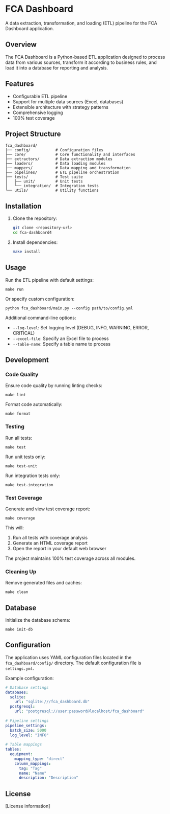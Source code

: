 # FCA Dashboard

A data extraction, transformation, and loading (ETL) pipeline for the FCA Dashboard application.

## Overview

The FCA Dashboard is a Python-based ETL application designed to process data from various sources, transform it according to business rules, and load it into a database for reporting and analysis.

## Features

- Configurable ETL pipeline
- Support for multiple data sources (Excel, databases)
- Extensible architecture with strategy patterns
- Comprehensive logging
- 100% test coverage

## Project Structure

```text
fca_dashboard/
├── config/           # Configuration files
├── core/             # Core functionality and interfaces
├── extractors/       # Data extraction modules
├── loaders/          # Data loading modules
├── mappers/          # Data mapping and transformation
├── pipelines/        # ETL pipeline orchestration
├── tests/            # Test suite
│   ├── unit/         # Unit tests
│   └── integration/  # Integration tests
└── utils/            # Utility functions
```

## Installation

1. Clone the repository:

   ```bash
   git clone <repository-url>
   cd fca-dashboard4
   ```

2. Install dependencies:

   ```bash
   make install
   ```

## Usage

Run the ETL pipeline with default settings:

```
make run
```

Or specify custom configuration:

```
python fca_dashboard/main.py --config path/to/config.yml
```

Additional command-line options:

- `--log-level`: Set logging level (DEBUG, INFO, WARNING, ERROR, CRITICAL)
- `--excel-file`: Specify an Excel file to process
- `--table-name`: Specify a table name to process

## Development

### Code Quality

Ensure code quality by running linting checks:

```
make lint
```

Format code automatically:

```
make format
```

### Testing

Run all tests:

```
make test
```

Run unit tests only:

```
make test-unit
```

Run integration tests only:

```
make test-integration
```

### Test Coverage

Generate and view test coverage report:

```
make coverage
```

This will:

1. Run all tests with coverage analysis
2. Generate an HTML coverage report
3. Open the report in your default web browser

The project maintains 100% test coverage across all modules.

### Cleaning Up

Remove generated files and caches:

```
make clean
```

## Database

Initialize the database schema:

```
make init-db
```

## Configuration

The application uses YAML configuration files located in the `fca_dashboard/config/` directory. The default configuration file is `settings.yml`.

Example configuration:

```yaml
# Database settings
databases:
  sqlite:
    url: "sqlite:///fca_dashboard.db"
  postgresql:
    url: "postgresql://user:password@localhost/fca_dashboard"
    
# Pipeline settings
pipeline_settings:
  batch_size: 5000
  log_level: "INFO"
  
# Table mappings
tables:
  equipment:
    mapping_type: "direct"
    column_mappings:
      tag: "Tag"
      name: "Name"
      description: "Description"
```

## License

[License information]
